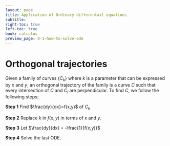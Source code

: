 ```yaml
---
layout: page
title: Application of Ordinary differentail equations
subtitle: 
right-toc: true
left-toc: true
book: calculus
preview_page: 8-1-how-to-solve-ode
---
```


# Orthogonal trajectories

Given a family of curves $\{C_k\}$ where $k$ is a parameter that can be expressed by $x$ and $y$, an orthogonal trajectory of the family is a curve $C$ such that every intersection of $C$ and $C_i$ are perpendicular. To find $C$, we follow the following steps:

**Step 1** Find $\frac{dy}{dx}=f(x,y)$ of $C_k$

**Step 2** Replace $k$ in $f(x,y)$ in terms of $x$ and $y$.

**Step 3** Let $\frac{dy}{dx} = -\frac{1}{f(x,y)}$

**Step 4** Solve the last ODE.